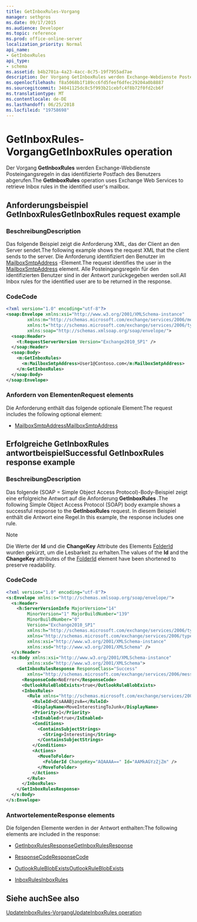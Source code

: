 ```yaml
---
title: GetInboxRules-Vorgang
manager: sethgros
ms.date: 09/17/2015
ms.audience: Developer
ms.topic: reference
ms.prod: office-online-server
localization_priority: Normal
api_name:
- GetInboxRules
api_type:
- schema
ms.assetid: b4b2701a-4a23-4acc-8c75-19f7955ad7ae
description: Der Vorgang GetInboxRules werden Exchange-Webdienste Posteingangsregeln in das identifizierte Postfach des Benutzers abgerufen.
ms.openlocfilehash: f8a5068b1f189cc6fd5feef6dfec29204a0b8887
ms.sourcegitcommit: 34041125dc8c5f993b21cebfc4f8b72f0fd2cb6f
ms.translationtype: MT
ms.contentlocale: de-DE
ms.lasthandoff: 06/25/2018
ms.locfileid: "19758698"
---
```

# <a name="getinboxrules-operation"></a><span data-ttu-id="d5998-103">GetInboxRules-Vorgang</span><span class="sxs-lookup"><span data-stu-id="d5998-103">GetInboxRules operation</span></span>

<span data-ttu-id="d5998-104">Der Vorgang **GetInboxRules** werden Exchange-Webdienste Posteingangsregeln in das identifizierte Postfach des Benutzers abgerufen.</span><span class="sxs-lookup"><span data-stu-id="d5998-104">The **GetInboxRules** operation uses Exchange Web Services to retrieve Inbox rules in the identified user's mailbox.</span></span> 
  
## <a name="getinboxrules-request-example"></a><span data-ttu-id="d5998-105">Anforderungsbeispiel GetInboxRules</span><span class="sxs-lookup"><span data-stu-id="d5998-105">GetInboxRules request example</span></span>

### <a name="description"></a><span data-ttu-id="d5998-106">Beschreibung</span><span class="sxs-lookup"><span data-stu-id="d5998-106">Description</span></span>

<span data-ttu-id="d5998-107">Das folgende Beispiel zeigt die Anforderung XML, das der Client an den Server sendet.</span><span class="sxs-lookup"><span data-stu-id="d5998-107">The following example shows the request XML that the client sends to the server.</span></span> <span data-ttu-id="d5998-108">Die Anforderung identifiziert den Benutzer im [MailboxSmtpAddress](mailboxsmtpaddress.md) -Element.</span><span class="sxs-lookup"><span data-stu-id="d5998-108">The request identifies the user in the [MailboxSmtpAddress](mailboxsmtpaddress.md) element.</span></span> <span data-ttu-id="d5998-109">Alle Posteingangsregeln für den identifizierten Benutzer sind in der Antwort zurückgegeben werden soll.</span><span class="sxs-lookup"><span data-stu-id="d5998-109">All Inbox rules for the identified user are to be returned in the response.</span></span> 
  
### <a name="code"></a><span data-ttu-id="d5998-110">Code</span><span class="sxs-lookup"><span data-stu-id="d5998-110">Code</span></span>

```XML
<?xml version="1.0" encoding="utf-8"?>
<soap:Envelope xmlns:xsi="http://www.w3.org/2001/XMLSchema-instance"
        xmlns:m="http://schemas.microsoft.com/exchange/services/2006/messages"
        xmlns:t="http://schemas.microsoft.com/exchange/services/2006/types"
        xmlns:soap="http://schemas.xmlsoap.org/soap/envelope/">
  <soap:Header>
    <t:RequestServerVersion Version="Exchange2010_SP1" />
  </soap:Header>
  <soap:Body>
    <m:GetInboxRules>
      <m:MailboxSmtpAddress>User1@Contoso.com</m:MailboxSmtpAddress>
    </m:GetInboxRules>
  </soap:Body>
</soap:Envelope>
```

### <a name="request-elements"></a><span data-ttu-id="d5998-111">Anfordern von Elementen</span><span class="sxs-lookup"><span data-stu-id="d5998-111">Request elements</span></span>

<span data-ttu-id="d5998-112">Die Anforderung enthält das folgende optionale Element:</span><span class="sxs-lookup"><span data-stu-id="d5998-112">The request includes the following optional element:</span></span>
  
- [<span data-ttu-id="d5998-113">MailboxSmtpAddress</span><span class="sxs-lookup"><span data-stu-id="d5998-113">MailboxSmtpAddress</span></span>](mailboxsmtpaddress.md)
    
## <a name="successful-getinboxrules-response-example"></a><span data-ttu-id="d5998-114">Erfolgreiche GetInboxRules antwortbeispiel</span><span class="sxs-lookup"><span data-stu-id="d5998-114">Successful GetInboxRules response example</span></span>

### <a name="description"></a><span data-ttu-id="d5998-115">Beschreibung</span><span class="sxs-lookup"><span data-stu-id="d5998-115">Description</span></span>

<span data-ttu-id="d5998-116">Das folgende (SOAP = Simple Object Access Protocol)-Body-Beispiel zeigt eine erfolgreiche Antwort auf die Anforderung **GetInboxRules** .</span><span class="sxs-lookup"><span data-stu-id="d5998-116">The following Simple Object Access Protocol (SOAP) body example shows a successful response to the **GetInboxRules** request.</span></span> <span data-ttu-id="d5998-117">In diesem Beispiel enthält die Antwort eine Regel.</span><span class="sxs-lookup"><span data-stu-id="d5998-117">In this example, the response includes one rule.</span></span> 
  
> [!NOTE]
> <span data-ttu-id="d5998-118">Die Werte der **Id** und die **ChangeKey** Attribute des Elements [FolderId](folderid.md) wurden gekürzt, um die Lesbarkeit zu erhalten.</span><span class="sxs-lookup"><span data-stu-id="d5998-118">The values of the **Id** and the **ChangeKey** attributes of the [FolderId](folderid.md) element have been shortened to preserve readability.</span></span> 
  
### <a name="code"></a><span data-ttu-id="d5998-119">Code</span><span class="sxs-lookup"><span data-stu-id="d5998-119">Code</span></span>

```XML
<?xml version="1.0" encoding="utf-8"?>
<s:Envelope xmlns:s="http://schemas.xmlsoap.org/soap/envelope/">
  <s:Header>
    <h:ServerVersionInfo MajorVersion="14"
        MinorVersion="1" MajorBuildNumber="139"
        MinorBuildNumber="0"
        Version="Exchange2010_SP1"
        xmlns:h="http://schemas.microsoft.com/exchange/services/2006/types"
        xmlns="http://schemas.microsoft.com/exchange/services/2006/types"
        xmlns:xsi="http://www.w3.org/2001/XMLSchema-instance"
        xmlns:xsd="http://www.w3.org/2001/XMLSchema" />
  </s:Header>
  <s:Body xmlns:xsi="http://www.w3.org/2001/XMLSchema-instance"
        xmlns:xsd="http://www.w3.org/2001/XMLSchema">
    <GetInboxRulesResponse ResponseClass="Success"
        xmlns="http://schemas.microsoft.com/exchange/services/2006/messages">
      <ResponseCode>NoError</ResponseCode>
      <OutlookRuleBlobExists>true</OutlookRuleBlobExists>
      <InboxRules>
        <Rule xmlns="http://schemas.microsoft.com/exchange/services/2006/types">
          <RuleId>dCsAAABjzvA=</RuleId>
          <DisplayName>MoveInterestingToJunk</DisplayName>
          <Priority>1</Priority>
          <IsEnabled>true</IsEnabled>
          <Conditions>
            <ContainsSubjectStrings>
              <String>Interesting</String>
            </ContainsSubjectStrings>
          </Conditions>
          <Actions>
            <MoveToFolder>
              <FolderId ChangeKey="AQAAAA==" Id="AAMkAGYzZjZm" />
            </MoveToFolder>
          </Actions>
        </Rule>
      </InboxRules>
    </GetInboxRulesResponse>
  </s:Body>
</s:Envelope>
```

### <a name="response-elements"></a><span data-ttu-id="d5998-120">Antwortelemente</span><span class="sxs-lookup"><span data-stu-id="d5998-120">Response elements</span></span>

<span data-ttu-id="d5998-121">Die folgenden Elemente werden in der Antwort enthalten:</span><span class="sxs-lookup"><span data-stu-id="d5998-121">The following elements are included in the response:</span></span>
  
- [<span data-ttu-id="d5998-122">GetInboxRulesResponse</span><span class="sxs-lookup"><span data-stu-id="d5998-122">GetInboxRulesResponse</span></span>](getinboxrulesresponse.md)
    
- [<span data-ttu-id="d5998-123">ResponseCode</span><span class="sxs-lookup"><span data-stu-id="d5998-123">ResponseCode</span></span>](responsecode.md)
    
- [<span data-ttu-id="d5998-124">OutlookRuleBlobExists</span><span class="sxs-lookup"><span data-stu-id="d5998-124">OutlookRuleBlobExists</span></span>](outlookruleblobexists.md)
    
- [<span data-ttu-id="d5998-125">InboxRules</span><span class="sxs-lookup"><span data-stu-id="d5998-125">InboxRules</span></span>](inboxrules.md)
    
## <a name="see-also"></a><span data-ttu-id="d5998-126">Siehe auch</span><span class="sxs-lookup"><span data-stu-id="d5998-126">See also</span></span>



[<span data-ttu-id="d5998-127">UpdateInboxRules-Vorgang</span><span class="sxs-lookup"><span data-stu-id="d5998-127">UpdateInboxRules operation</span></span>](updateinboxrules-operation.md)

